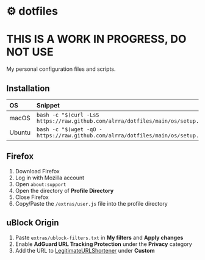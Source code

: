 # ⚙️ dotfiles

# THIS IS A WORK IN PROGRESS, DO NOT USE

My personal configuration files and scripts.

## Installation

| OS     | Snippet                                                                          |
| :----- | :------------------------------------------------------------------------------- |
| macOS  | `bash -c "$(curl -LsS https://raw.github.com/alrra/dotfiles/main/os/setup.sh)"`  |
| Ubuntu | `bash -c "$(wget -qO - https://raw.github.com/alrra/dotfiles/main/os/setup.sh)"` |

## Firefox

1. Download Firefox
2. Log in with Mozilla account
3. Open `about:support`
4. Open the directory of **Profile Directory**
5. Close Firefox
6. Copy/Paste the `/extras/user.js` file into the profile directory

## uBlock Origin

1. Paste `extras/ublock-filters.txt` in **My filters** and **Apply changes**
2. Enable **AdGuard URL Tracking Protection** under the **Privacy** category
3. Add the URL to [LegitimateURLShortener](https://raw.githubusercontent.com/DandelionSprout/adfilt/master/LegitimateURLShortener.txt) under **Custom**
